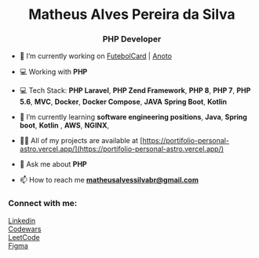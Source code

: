 <h1 align="center">Matheus Alves Pereira da Silva</h1>
<h3 align="center">PHP Developer</h3>

- 🔭 I’m currently working on [FutebolCard](https://www.futebolcard.com/) | [Anoto](https://github.com/Anoto-ecossistem) 

- 💻 Working with **PHP**
  
- 💻 Tech Stack: **PHP Laravel**, **PHP Zend Framework**, **PHP 8**, **PHP 7**, **PHP 5.6**, **MVC**, **Docker**, **Docker Compose**, **JAVA** **Spring Boot**, **Kotlin**

- 🌱 I’m currently learning **software engineering positions**, **Java**, **Spring boot**, **Kotlin** , **AWS**, **NGINX**, 

- 👨‍💻 All of my projects are available at [https://portifolio-personal-astro.vercel.app/](https://portifolio-personal-astro.vercel.app/)

- 💬 Ask me about **PHP**

- 📫 How to reach me **matheusalvessilvabr@gmail.com**

<h3 align="left">Connect with me:</h3>

[Linkedin](https://www.linkedin.com/in/matheus-alves-4a2b03231)<br>
[Codewars](https://www.codewars.com/users/MatheusAlvesPereira)<br>
[LeetCode](https://leetcode.com/u/MatheusAlvesPereira/)<br>
[Figma](https://www.figma.com/@Matheusalvess)
